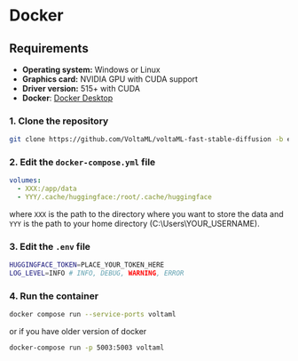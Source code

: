 # Docker

## Requirements

- **Operating system:** Windows or Linux
- **Graphics card:** NVIDIA GPU with CUDA support
- **Driver version:** 515+ with CUDA
- **Docker**: [Docker Desktop](https://www.docker.com/products/docker-desktop)

### 1. Clone the repository

```bash
git clone https://github.com/VoltaML/voltaML-fast-stable-diffusion -b experimental --single-branch
```

### 2. Edit the `docker-compose.yml` file

```yaml
volumes:
  - XXX:/app/data
  - YYY/.cache/huggingface:/root/.cache/huggingface
```

where `XXX` is the path to the directory where you want to store the data and `YYY` is the path to your home directory (C:\Users\YOUR_USERNAME).

### 3. Edit the `.env` file

```bash
HUGGINGFACE_TOKEN=PLACE_YOUR_TOKEN_HERE
LOG_LEVEL=INFO # INFO, DEBUG, WARNING, ERROR
```

### 4. Run the container

```bash
docker compose run --service-ports voltaml
```

or if you have older version of docker

```bash
docker-compose run -p 5003:5003 voltaml
```
